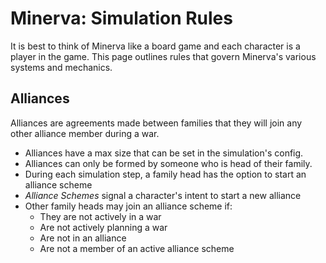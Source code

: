 # Minerva: Simulation Rules

It is best to think of Minerva like a board game and each character is a player in the game. This page outlines rules that govern Minerva's various systems and mechanics.

## Alliances

Alliances are agreements made between families that they will join any other alliance member during a war.

- Alliances have a max size that can be set in the simulation's config.
- Alliances can only be formed by someone who is head of their family.
- During each simulation step, a family head has the option to start an alliance scheme
- *Alliance Schemes* signal a character's intent to start a new alliance
- Other family heads may join an alliance scheme if:
  - They are not actively in a war
  - Are not actively planning a war
  - Are not in an alliance
  - Are not a member of an active alliance scheme
